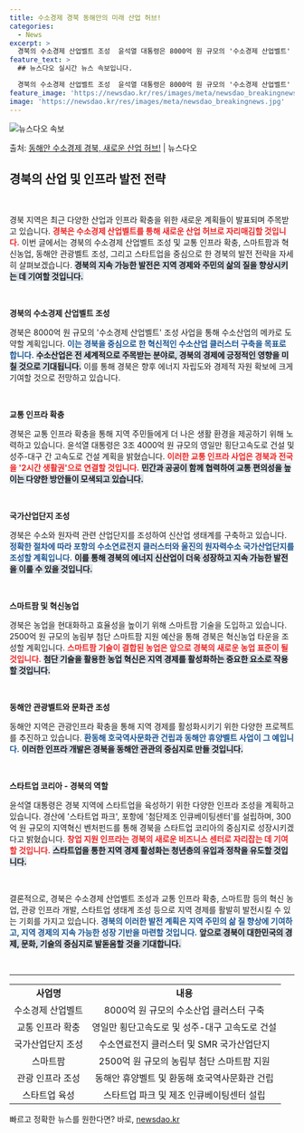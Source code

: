 ```yaml
---
title: 수소경제 경북 동해안의 미래 산업 허브!
categories:
  - News
excerpt: >
  경북의 수소경제 산업벨트 조성  윤석열 대통령은 8000억 원 규모의 '수소경제 산업벨트' 조성 사업을 통해…
feature_text: >
  ## 뉴스다오 실시간 뉴스 속보입니다.

  경북의 수소경제 산업벨트 조성  윤석열 대통령은 8000억 원 규모의 '수소경제 산업벨트' 조성 사업을 통해…
feature_image: 'https://newsdao.kr/res/images/meta/newsdao_breakingnews.jpg'
image: 'https://newsdao.kr/res/images/meta/newsdao_breakingnews.jpg'
---
```


![뉴스다오 속보](https://newsdao.kr/res/images/meta/newsdao_breakingnews.jpg)

<p>출처: <a href="https://newsdao.kr/4334" rel="dofollow">동해안 수소경제 경북, 새로운 산업 허브!</a> | 뉴스다오</p>

<h2 data-ke-size="size26">경북의 산업 및 인프라 발전 전략</h2>

<p data-ke-size="size16">&nbsp;</p>

경북 지역은 최근 다양한 산업과 인프라 확충을 위한 새로운 계획들이 발표되며 주목받고 있습니다. <b><span style="color: #ee2323;">경북은 수소경제 산업벨트를 통해 새로운 산업 허브로 자리매김할 것입니다.</span></b> 이번 글에서는 경북의 수소경제 산업벨트 조성 및 교통 인프라 확충, 스마트팜과 혁신농업, 동해안 관광벨트 조성, 그리고 스타트업을 중심으로 한 경북의 발전 전략을 자세히 살펴보겠습니다. <b><span style="background-color: #21538527;">경북의 지속 가능한 발전은 지역 경제와 주민의 삶의 질을 향상시키는 데 기여할 것입니다.</span></b>

<p data-ke-size="size16">&nbsp;</p>

**경북의 수소경제 산업벨트 조성**

경북은 8000억 원 규모의 '수소경제 산업벨트' 조성 사업을 통해 수소산업의 메카로 도약할 계획입니다. <b><span style="color: #1a5490;">이는 경북을 중심으로 한 혁신적인 수소산업 클러스터 구축을 목표로 합니다.</span></b> <b><span style="background-color: #21538527;">수소산업은 전 세계적으로 주목받는 분야로, 경북의 경제에 긍정적인 영향을 미칠 것으로 기대됩니다.</span></b> 이를 통해 경북은 향후 에너지 자립도와 경제적 자원 확보에 크게 기여할 것으로 전망하고 있습니다.

<p data-ke-size="size16">&nbsp;</p>

**교통 인프라 확충**

경북은 교통 인프라 확충을 통해 지역 주민들에게 더 나은 생활 환경을 제공하기 위해 노력하고 있습니다. 윤석열 대통령은 3조 4000억 원 규모의 영일만 횡단고속도로 건설 및 성주-대구 간 고속도로 건설 계획을 밝혔습니다. <b><span style="color: #ee2323;">이러한 교통 인프라 사업은 경북과 전국을 '2시간 생활권'으로 연결할 것입니다.</span></b> <b><span style="background-color: #21538527;">민간과 공공이 함께 협력하여 교통 편의성을 높이는 다양한 방안들이 모색되고 있습니다.</span></b>

<p data-ke-size="size16">&nbsp;</p>

**국가산업단지 조성**

경북은 수소와 원자력 관련 산업단지를 조성하여 신산업 생태계를 구축하고 있습니다. <b><span style="color: #1a5490;">정확한 절차에 따라 포항의 수소연료전지 클러스터와 울진의 원자력수소 국가산업단지를 조성할 계획입니다.</span></b> <b><span style="background-color: #21538527;">이를 통해 경북의 에너지 신산업이 더욱 성장하고 지속 가능한 발전을 이룰 수 있을 것입니다.</span></b>

<p data-ke-size="size16">&nbsp;</p>

**스마트팜 및 혁신농업**

경북은 농업을 현대화하고 효율성을 높이기 위해 스마트팜 기술을 도입하고 있습니다. 2500억 원 규모의 농림부 첨단 스마트팜 지원 예산을 통해 경북은 혁신농업 타운을 조성할 계획입니다. <b><span style="color: #ee2323;">스마트팜 기술이 결합된 농업은 앞으로 경북의 새로운 농업 표준이 될 것입니다.</span></b> <b><span style="background-color: #21538527;">첨단 기술을 활용한 농업 혁신은 지역 경제를 활성화하는 중요한 요소로 작용할 것입니다.</span></b>

<p data-ke-size="size16">&nbsp;</p>

**동해안 관광벨트와 문화관 조성**

동해안 지역은 관광인프라 확충을 통해 지역 경제를 활성화시키기 위한 다양한 프로젝트를 추진하고 있습니다. <b><span style="color: #1a5490;">환동해 호국역사문화관 건립과 동해안 휴양벨트 사업이 그 예입니다.</span></b> <b><span style="background-color: #21538527;">이러한 인프라 개발은 경북을 동해안 관관의 중심지로 만들 것입니다.</span></b>

<p data-ke-size="size16">&nbsp;</p>

**스타트업 코리아 - 경북의 역할**

윤석열 대통령은 경북 지역에 스타트업을 육성하기 위한 다양한 인프라 조성을 계획하고 있습니다. 경산에 '스타트업 파크', 포항에 '첨단제조 인큐베이팅센터'를 설립하며, 300억 원 규모의 지역혁신 벤처펀드를 통해 경북을 스타트업 코리아의 중심지로 성장시키겠다고 밝혔습니다. <b><span style="color: #ee2323;">창업 지원 인프라는 경북의 새로운 비즈니스 센터로 자리잡는 데 기여할 것입니다.</span></b> <b><span style="background-color: #21538527;">스타트업을 통한 지역 경제 활성화는 청년층의 유입과 정착을 유도할 것입니다.</span></b>

<p data-ke-size="size16">&nbsp;</p>

결론적으로, 경북은 수소경제 산업벨트 조성과 교통 인프라 확충, 스마트팜 등의 혁신 농업, 관광 인프라 개발, 스타트업 생태계 조성 등으로 지역 경제를 활발히 발전시킬 수 있는 기회를 가지고 있습니다. <b><span style="color: #1a5490;">경북의 이러한 발전 계획은 지역 주민의 삶 질 향상에 기여하고, 지역 경제의 지속 가능한 성장 기반을 마련할 것입니다.</span></b> <b><span style="background-color: #21538527;">앞으로 경북이 대한민국의 경제, 문화, 기술의 중심지로 발돋움할 것을 기대합니다.</span></b>

<p data-ke-size="size16">&nbsp;</p>

<hr>

<table style="width: 100%;">
    <tr>
        <td style="text-align: center; height: 17px;"><b>사업명</b></td>
        <td style="text-align: center; height: 17px;"><b>내용</b></td>
    </tr>
    <tr>
        <td style="text-align: center; height: 17px;">수소경제 산업벨트</td>
        <td style="text-align: center; height: 17px;">8000억 원 규모의 수소산업 클러스터 구축</td>
    </tr>
    <tr>
        <td style="text-align: center; height: 17px;">교통 인프라 확충</td>
        <td style="text-align: center; height: 17px;">영일만 횡단고속도로 및 성주-대구 고속도로 건설</td>
    </tr>
    <tr>
        <td style="text-align: center; height: 17px;">국가산업단지 조성</td>
        <td style="text-align: center; height: 17px;">수소연료전지 클러스터 및 SMR 국가산업단지</td>
    </tr>
    <tr>
        <td style="text-align: center; height: 17px;">스마트팜</td>
        <td style="text-align: center; height: 17px;">2500억 원 규모의 농림부 첨단 스마트팜 지원</td>
    </tr>
    <tr>
        <td style="text-align: center; height: 17px;">관광 인프라 조성</td>
        <td style="text-align: center; height: 17px;">동해안 휴양벨트 및 환동해 호국역사문화관 건립</td>
    </tr>
    <tr>
        <td style="text-align: center; height: 17px;">스타트업 육성</td>
        <td style="text-align: center; height: 17px;">스타트업 파크 및 제조 인큐베이팅센터 설립</td>
    </tr>
</table> 

빠르고 정확한 뉴스를 원한다면? 바로, <a href="https://newsdao.kr" rel="dofollow">newsdao.kr</a>


